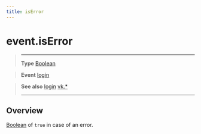 ```yaml
---
title: isError
---
```

# event.isError

> --------------------- ------------------------------------------------------------------------------------------
> __Type__              [Boolean](https://docs.coronalabs.com/api/type/Boolean.html)

> __Event__             [login](/plugin/vk/event/login/)

> __See also__          [login](/plugin/vk/event/login/)
>						[vk.*](/plugin/vk/)
> --------------------- ------------------------------------------------------------------------------------------

## Overview

[Boolean](https://docs.coronalabs.com/api/type/Boolean.html) of `true` in case of an error.